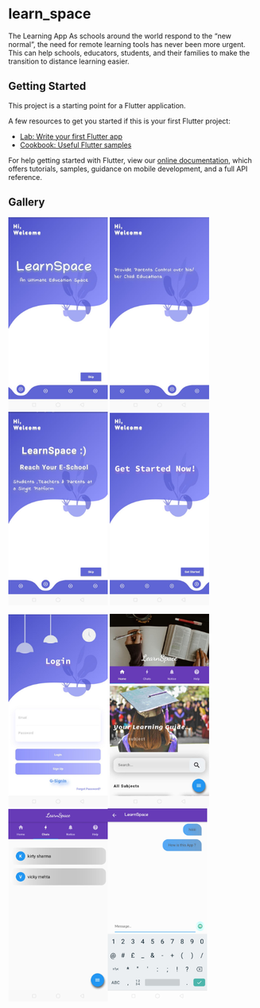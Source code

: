 # learn_space

The Learning App As schools around the world respond to the “new normal”, the need for remote learning tools has never been more urgent. This  can help schools, educators, students, and their families to make the transition to distance learning easier.  

## Getting Started

This project is a starting point for a Flutter application.

A few resources to get you started if this is your first Flutter project:

- [Lab: Write your first Flutter app](https://flutter.dev/docs/get-started/codelab)
- [Cookbook: Useful Flutter samples](https://flutter.dev/docs/cookbook)

For help getting started with Flutter, view our
[online documentation](https://flutter.dev/docs), which offers tutorials,
samples, guidance on mobile development, and a full API reference.

## Gallery
<img width="200" alt="portfolio_view" src="https://github.com/adsv1623/learn_space/blob/master/readmeIMG/WhatsApp%20Image%202020-10-18%20at%209.36.04%20PM%20(1).jpeg"> <img width="200" alt="portfolio_view" src="https://github.com/adsv1623/learn_space/blob/master/readmeIMG/WhatsApp%20Image%202020-10-18%20at%209.36.04%20PM%20(2).jpeg"> <img width="200" alt="portfolio_view" src="https://github.com/adsv1623/learn_space/blob/master/readmeIMG/WhatsApp%20Image%202020-10-18%20at%209.36.04%20PM%20(3).jpeg"> <img width="200" alt="portfolio_view" src="https://github.com/adsv1623/learn_space/blob/master/readmeIMG/WhatsApp%20Image%202020-10-18%20at%209.36.04%20PM.jpeg">

<img width="200" alt="portfolio_view" src="https://github.com/adsv1623/learn_space/blob/master/readmeIMG/photo6080227369945246570.jpg"> <img width="200" alt="portfolio_view" src="https://github.com/adsv1623/learn_space/blob/master/readmeIMG/WhatsApp%20Image%202020-10-18%20at%209.36.04%20PM%20(5).jpeg"> <img width="200" alt="portfolio_view" src="https://github.com/adsv1623/learn_space/blob/master/readmeIMG/WhatsApp%20Image%202020-10-18%20at%209.36.04%20PM%20(6).jpeg"><img width="200" alt="portfolio_view" src="https://github.com/adsv1623/learn_space/blob/master/readmeIMG/WhatsApp%20Image%202020-10-18%20at%209.36.04%20PM%20(7).jpeg">


